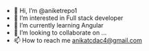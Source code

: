 - 👋 Hi, I’m @aniketrepo1
- 👀 I’m interested in Full stack developer
- 🌱 I’m currently learning Angular
- 💞️ I’m looking to collaborate on ...
- 📫 How to reach me anikatcdac4@gmail.com

<!---
aniketrepo1/aniketrepo1 is a ✨ special ✨ repository because its `README.md` (this file) appears on your GitHub profile.
You can click the Preview link to take a look at your changes.
--->

